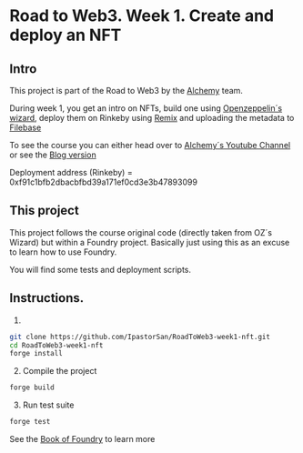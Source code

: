 # Road to Web3. Week 1. Create and deploy an NFT

## Intro
This project is part of the Road to Web3 by the [Alchemy](https://www.alchemy.com/) team.

During week 1, you get an intro on NFTs, build one using [Openzeppelin´s wizard](https://docs.openzeppelin.com/contracts/4.x/wizard), deploy them on Rinkeby using [Remix](https://remix.ethereum.org/) and uploading the metadata to [Filebase](https://filebase.com/)

To see the course you can either head over to [Alchemy´s Youtube Channel](https://www.youtube.com/watch?v=veBu03A6ptw&list=PLMj8NvODurfEYLsuiClgikZBGDfhwdcXF) or see the [Blog version](https://docs.alchemy.com/alchemy/road-to-web3/weekly-learning-challenges/1.-how-to-develop-an-nft-smart-contract-erc721-with-alchemy)

Deployment address (Rinkeby) = 0xf91c1bfb2dbacbfbd39a171ef0cd3e3b47893099

## This project
This project follows the course original code (directly taken from OZ´s Wizard) but within a Foundry project. Basically just using this as an excuse to learn how to use Foundry. 

You will find some tests and deployment scripts.

## Instructions.

1. 
```bash
git clone https://github.com/IpastorSan/RoadToWeb3-week1-nft.git
cd RoadToWeb3-week1-nft
forge install
```
2. Compile the project
```bash
forge build
``` 
3. Run test suite
```bash
forge test
```

See the [Book of Foundry](https://book.getfoundry.sh/projects/working-on-an-existing-project.html) to learn more

